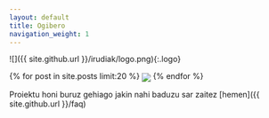 ```yaml
---
layout: default
title: Ogibero
navigation_weight: 1 
---
```


![]({{ site.github.url }}/irudiak/logo.png){:.logo}

<div class="imageContainer">
{% for post in site.posts limit:20 %}
<a href="{{ site.github.url }}{{ post.url }}" title="{{post.title}}"><img src="{{ post.image| prepend:site.github.url }}" class="preview-image" align="center" /></a>
{% endfor %}
</div>

Proiektu honi buruz gehiago jakin nahi baduzu sar zaitez
[hemen]({{ site.github.url }}/faq)

<br/>

<!-- Local Variables: -->
<!-- ispell-local-dictionary: "euskera"-->
<!-- End: -->
